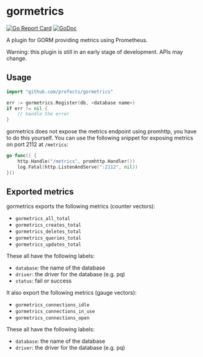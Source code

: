 # gormetrics

[![Go Report Card](https://goreportcard.com/badge/github.com/profects/gormetrics)](https://goreportcard.com/report/github.com/profects/gormetrics)
[![GoDoc](https://godoc.org/github.com/profects/gormetrics?status.svg)](http://godoc.org/github.com/profects/gormetrics)

A plugin for GORM providing metrics using Prometheus.

Warning: this plugin is still in an early stage of development. APIs may change.

## Usage

```go
import "github.com/profects/gormetrics"

err := gormetrics.Register(db, <database name>)
if err != nil {
	// handle the error
}
```

gormetrics does not expose the metrics endpoint using promhttp, you have to do this yourself.
You can use the following snippet for exposing metrics on port 2112 at `/metrics`:

```go
go func() {
	http.Handle("/metrics", promhttp.Handler())
	log.Fatal(http.ListenAndServe(":2112", nil))
}()
```

## Exported metrics

gormetrics exports the following metrics (counter vectors):
* `gormetrics_all_total`
* `gormetrics_creates_total`
* `gormetrics_deletes_total`
* `gormetrics_queries_total`
* `gormetrics_updates_total`

These all have the following labels:
* `database`: the name of the database
* `driver`: the driver for the database (e.g. pq)
* `status`: fail or success

It also export the following metrics (gauge vectors):
* `gormetrics_connections_idle`
* `gormetrics_connections_in_use`
* `gormetrics_connections_open`

These all have the following labels:
* `database`: the name of the database
* `driver`: the driver for the database (e.g. pq)
